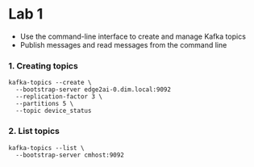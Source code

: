 # Lab 1

- Use the command-line interface to create and manage Kafka topics 
- Publish messages and read messages from the command line

### 1. Creating topics

``` 
kafka-topics --create \
  --bootstrap-server edge2ai-0.dim.local:9092
  --replication-factor 3 \
  --partitions 5 \
  --topic device_status
  ```
 
 ### 2. List topics

``` 
kafka-topics --list \
  --bootstrap-server cmhost:9092
  ```
  
